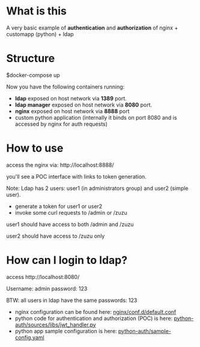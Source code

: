 # What is this
A very basic example of **authentication** and **authorization** of nginx + customapp (python) + ldap

# Structure

$docker-compose up

Now you have the following containers running:
* **ldap** exposed on host network via **1389** port.
* **ldap manager** exposed on host network via **8080** port.
* **nginx** exposed on host network via **8888** port
* custom python application (internally it binds on port 8080 and is accessed by nginx for auth requests)

# How to use
access the nginx via: http://localhost:8888/

you'll see a POC interface with links to token generation.

Note: Ldap has 2 users: user1 (in administrators group) and user2 (simple user).

* generate a token for user1 or user2
* invoke some curl requests to /admin or /zuzu

user1 should have access to both /admin and /zuzu

user2 should have access to /zuzu only

# How can I login to ldap?
access http://localhost:8080/

Username: admin
password: 123

BTW: all users in ldap have the same passwords: 123

* nginx configuration can be found here: [nginx/conf.d/default.conf](nginx/conf.d/default.conf)
* python code for authentication and authorization (POC) is here: [python-auth/sources/libs/jwt_handler.py](python-auth/sources/libs/jwt_handler.py)
* python app sample configuration is here: [python-auth/sample-config.yaml](python-auth/sample-config.yaml)


